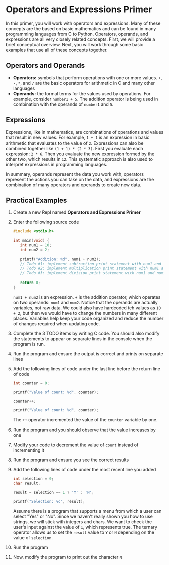 # Operators and Expressions Primer
In this primer, you will work with operators and expressions. Many of these concepts are the based on basic mathematics and can be found in many programming languages from C to Python. Operators, operands, and expressions are all very closely related concepts. First, we will provide a brief conceptual overview. Next, you will work through some basic examples that use all of these concepts together.

## Operators and Operands
- **Operators:** symbols that perform operations with one or more values. `+`, `-`, `*`, and `/` are the basic operators for arithmetic in C and many other languages
- **Operands:** the formal terms for the values used by operations. For example, consider `number1 + 5`. The addition operator is being used in combination with the operands of `number1` and `5`.

## Expressions
Expressions, like in mathematics, are combinations of operations and values that result in new values. For example, `1 + 1` is an expression in basic arithmetic that evaluates to the value of `2`. Expressions can also be combined together like `(1 + 1) * (2 * 3)`. First you evaluate each expression: `2 * 6`. Then you evaluate the new expression formed by the other two, which results in `12`. This systematic approach is also used to interpret expressions in programming languages.

In summary, operands represent the data you work with, operators represent the actions you can take on the data, and expressions are the combination of many operators and operands to create new data.

## Practical Examples

1. Create a new Repl named **Operators and Expressions Primer**

1. Enter the following source code

    ```c
    #include <stdio.h>
  
    int main(void) {
       int num1 = 10;
       int num2 = 2;
  
       printf("Addition: %d", num1 + num2);
       // Todo #1: implement subtraction print statement with num1 and num2
       // Todo #2: implement multiplication print statement with num1 and num2
       // Todo #3: implement division print statement with num1 and num2
  
       return 0;
    }
    ```
    `num1 + num2` is an expression. `+` is the addition operator, which operates on two operands: `num1` and `num2`. Notice that the operands are actually variables, not raw data. We could also have hardcoded teh values as `10 + 2`, but then we would have to change the numbers in many different places. Variables help keep your code organized and reduce the number of changes required when updating code.

1. Complete the 3 TODO items by writing C code. You should also modify the statements to appear on separate lines in the console when the program is run.

1. Run the program and ensure the output is correct and prints on separate lines

1. Add the following lines of code under the last line before the return line of code

    ```c
    int counter = 0;

    printf("Value of count: %d", counter);

    counter++;

    printf("Value of count: %d", counter);
    ```
    The `++` operator incremented the value of the `counter` variable by one.

1. Run the program and you should observe that the value increases by one

1. Modify your code to decrement the value of `count` instead of incrementing it

1. Run the program and ensure you see the correct results

1. Add the following lines of code under the most recent line you added

    ```c
    int selection = 0;
    char result;
    
    result = selection == 1 ? 'Y' : 'N';

    printf("Selection: %c", result);
    ```
    Assume there is a program that supports a menu from which a user can select "Yes" or "No". Since we haven't really shown you how to use strings, we will stick with integers and chars. We want to check the user's input against the value of `1`, which represents true. The ternary operator allows us to set the `result` value to `Y` or `N` depending on the value of `selection`.

1. Run the program

1. Now, modify the program to print out the character `N`
